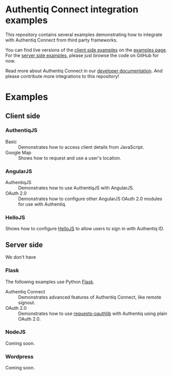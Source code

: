 # Authentiq Connect integration examples

This repository contains several examples demonstrating how to integrate with Authentiq Connect from third party frameworks.

You can find live versions of the [client side examples](#client-side) on the [examples page](http://examples.authentiq.io). For the [server side examples](#server-side), please just browse the code on GitHub for now. 

Read more about Authentiq Connect in our [developer documentation](http://developers.authentiq.io/). And please contribute more integrations to this repository!

# Examples

## Client side


### AuthentiqJS

<dl>
  <dt>Basic</dt>
  <dd>Demonstrates how to access client details from JavaScript.</dd>

  <dt>Google Map</dt>
  <dd>Shows how to request and use a user's location.</dd>
</dl>

### AngularJS

<dl>
  <dt>AuthentiqJS</dt>
  <dd>Demonstrates how to use AuthentiqJS with AngularJS.</dd>

  <dt>OAuth 2.0</dt>
  <dd>Demonstrates how to configure other AngularJS OAuth 2.0 modules for use with Authentiq.</dd>
</dl>

### HelloJS
   
Shows how to configure [HelloJS](http://adodson.com/hello.js/) to allow users to sign in with Authentiq ID.


## Server side

We don't have 

### Flask

The following examples use Python [Flask](http://flask.pocoo.org/).
   
<dl>
  <dt>Authentiq Connect</dt>
  <dd>Demonstrates advanced features of Authentiq Connect, like remote signout.</dd>

  <dt>OAuth 2.0</dt>
  <dd>Demonstrates how to use <a href="https://requests-oauthlib.readthedocs.org/en/latest/">requests-oauthlib</a> with Authentiq using plain OAuth 2.0.</dd>
</dl>

### NodeJS

Coming soon.

### Wordpress

Coming soon.
